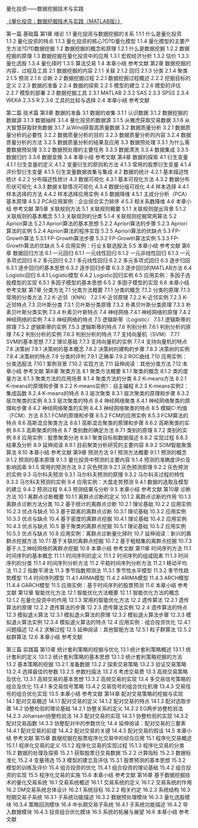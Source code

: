 量化投资——数据挖掘技术与实践


[《量化投资：数据挖掘技术与实践（MATLAB版）》](https://book.douban.com/subject/26415529/)

第一篇 基础篇
第1章 绪论
1.1 量化投资与数据挖掘的关系
1.1.1 什么是量化投资
1.1.2 量化投资的特点
1.1.3 量化投资的核心?D?D量化模型
1.1.4 量化模型的主要产生方法?D?D数据挖掘
1.2 数据挖掘的概念和原理
1.2.1 什么是数据挖掘
1.2.2 数据挖掘的原理
1.3 数据挖掘在量化投资中的应用
1.3.1 宏观经济分析
1.3.2 估价
1.3.3 量化选股
1.3.4 量化择时
1.3.5 算法交易
1.4 本章小结
参考文献
第2章 数据挖掘的内容、过程及工具
2.1 数据挖掘的内容
2.1.1 关联
2.1.2 回归
2.1.3 分类
2.1.4 聚类
2.1.5 预测
2.1.6 诊断
2.2 数据挖据过程
2.2.1 数据挖掘过程概述
2.2.2 挖掘目标的定义
2.2.3 数据的准备
2.2.4 数据的探索
2.2.5 模型的建立
2.2.6 模型的评估
2.2.7 模型的部署
2.3 数据挖掘工具
2.3.1 MATLAB
2.3.2 SAS
2.3.3 SPSS
2.3.4 WEKA
2.3.5 R
2.3.6 工具的比较与选择
2.4 本章小结
参考文献

第二篇 技术篇
第3章 数据的准备
3.1 数据的收集
3.1.1 认识数据
3.1.2 数据挖掘的数据源
3.1.3 数据抽样
3.1.4 量化投资的数据源
3.1.5 从雅虎获取交易数据
3.1.6 从大智慧获取财务数据
3.1.7 从Wind获取高质量数据
3.2 数据质量分析
3.2.1 数据质量分析的必要性
3.2.2 数据质量分析的目的
3.2.3 数据质量分析的内容
3.2.4 数据质量分析的方法
3.2.5 数据质量分析的结果及应用
3.3 数据预处理
3.3.1 为什么需要数据预处理
3.3.2 数据预处理的主要任务
3.3.3 数据清洗
3.3.4 数据集成
3.3.5 数据归约
3.3.6 数据变换
3.4 本章小结
参考文献
第4章 数据的探索
4.1 衍生变量
4.1.1 衍生变量的定义
4.1.2 变量衍生的原则和方法
4.1.3 常用的股票衍生变量
4.1.4 评价型衍生变量
4.1.5 衍生变量数据收集与集成
4.2 数据的统计
4.2.1 基本描述性统计
4.2.2 分布描述性统计
4.3 数据可视化
4.3.1 基本可视化方法
4.3.2 数据分布形状可视化
4.3.3 数据关联情况可视化
4.3.4 数据分组可视化
4.4 样本选择
4.4.1 样本选择的方法
4.4.2 样本选择应用实例
4.5 数据降维
4.5.1 主成分分析（PCA）基本原理
4.5.2 PCA应用案例：企业综合实力排序
4.5.3 相关系数降维
4.6 本章小结
参考文献
第5章 关联规则方法
5.1 关联规则概要
5.1.1 关联规则提出背景
5.1.2 关联规则的基本概念
5.1.3 关联规则的分类
5.1.4 关联规则挖掘常用算法
5.2 Apriori算法
5.2.1 Apriori算法的基本思想
5.2.2 Apriori算法的步骤
5.2.3 Apriori算法的实例
5.2.4 Apriori算法的程序实现
5.2.5 Apriori算法的优缺点
5.3 FP-Growth算法
5.3.1 FP-Growth算法步骤
5.3.2 FP-Growth算法实例
5.3.3 FP-Growth算法的优缺点
5.4 应用实例：行业关联选股法
5.5 本章小结
参考文献
第6章 数据回归方法
6.1 一元回归
6.1.1 一元线性回归
6.1.2 一元非线性回归
6.1.3 一元多项式回归
6.2 多元回归
6.2.1 多元线性回归
6.2.2 多元多项式回归
6.3 逐步归回
6.3.1 逐步回归的基本思想
6.3.2 逐步回归步骤
6.3.3 逐步回归的MATLAB方法
6.4 Logistic回归
6.4.1 Logistic模型
6.4.2 Logistic回归实例
6.5 应用实例：多因子选股模型的实现
6.5.1 多因子模型的基本思想
6.5.2 多因子模型的实现
6.6 本章小结
参考文献
第7章 分类方法
7.1 分类方法概要
7.1.1 分类的概念
7.1.2 分类的原理
7.1.3 常用的分类方法
7.2 K-近邻（KNN）
7.2.1 K-近邻原理
7.2.2 K-近邻实例
7.2.3 K-近邻特点
7.3 贝叶斯分类
7.3.1 贝叶斯分类原理
7.3.2 朴素贝叶斯分类原理
7.3.3 朴素贝叶斯分类实例
7.3.4 朴素贝叶斯特点
7.4 神经网络
7.4.1 神经网络的原理
7.4.2 神经网络的实例
7.4.3 神经网络的特点
7.5 逻辑斯蒂（Logistic）
7.5.1 逻辑斯蒂的原理
7.5.2 逻辑斯蒂的实例
7.5.3 逻辑斯蒂的特点
7.6 判别分析
7.6.1 判别分析的原理
7.6.2 判别分析的实例
7.6.3 判别分析的特点
7.7 支持向量机（SVM）
7.7.1 SVM的基本思想
7.7.2 理论基础
7.7.3 支持向量机的实例
7.7.4 支持向量机的特点
7.8 决策树
7.8.1 决策树的基本概念
7.8.2 决策树的建构的步骤
7.8.3 决策树的实例
7.8.4 决策树的特点
7.9 分类的评判
7.9.1 正确率
7.9.2 ROC曲线
7.10 应用实例：分类选股法
7.10.1 案例背景
7.10.2 实现方法
7.11 延伸阅读：其他分类方法
7.12 本章小结
参考文献
第8章 聚类方法
8.1 聚类方法概要
8.1.1 聚类的概念
8.1.2 类的度量方法
8.1.3 聚类方法的应用场景
8.1.4 聚类方法的分类
8.2 K-means方法
8.2.1 K-means的原理和步骤
8.2.2 K-means实例1：自主编程
8.2.3 K-means实例2：集成函数
8.2.4 K-means的特点
8.3 层次聚类
8.3.1 层次聚类的原理和步骤
8.3.2 层次聚类的实例
8.3.3 层次聚类的特点
8.4 神经网络聚类
8.4.1 神经网络聚类的原理和步骤
8.4.2 神经网络聚类的实例
8.4.3 神经网络聚类的特点
8.5 模糊C-均值（FCM）方法
8.5.1 FCM的原理和步骤
8.5.2 FCM的应用实例
8.5.3 FCM算法的特点
8.6 高斯混合聚类方法
8.6.1 高斯混合聚类的原理和步骤
8.6.2 高斯聚类的实例
8.6.3 高斯聚类的特点
8.7 类别数的确定方法
8.7.1 类别的原理
8.7.2 类别的实例
8.8 应用实例：股票聚类分池
8.8.1 聚类目标和数据描述
8.8.2 实现过程
8.8.3 结果及分析
8.9 延伸阅读
8.9.1 目前聚类分析研究的主要内容
8.9.2 SOM智能聚类算法
8.10 本章小结
参考文献
第9章 预测方法
9.1 预测方法概要
9.1.1 预测的概念
9.1.2 预测的基本原理
9.1.3 量化投资中预测的主要内容
9.1.4 预测的准确度评价及影响因素
9.1.5 常用的预测方法
9.2 灰色预测
9.2.1 灰色预测原理
9.2.2 灰色预测的实例
9.3 马尔科夫预测
9.3.1 马尔科夫预测的原理
9.3.2 马尔科夫过程的特性
9.3.3 马尔科夫预测的实例
9.4 应用实例：大盘走势预测
9.4.1 数据的选取及模型的建立
9.4.2 预测过程
9.4.3 预测结果与分析
9.5 本章小结
参考文献
第10章 诊断方法
10.1 离群点诊断概要
10.1.1 离群点诊断的定义
10.1.2 离群点诊断的作用
10.1.3 离群点诊断方法分类
10.2 基于统计的离群点诊断
10.2.1 理论基础
10.2.2 应用实例
10.2.3 优点与缺点
10.3 基于距离的离群点诊断
10.3.1 理论基础
10.3.2 应用实例
10.3.3 优点与缺点
10.4 基于密度的离群点挖掘
10.4.1 理论基础
10.4.2 应用实例
10.4.3 优点与缺点
10.5 基于聚类的离群点挖掘
10.5.1 理论基础
10.5.2 应用实例
10.5.3 优点与缺点
10.6 应用实例：离群点诊断量化择时
10.7 延伸阅读：新兴的离群点挖掘方法
10.7.1 基于关联的离群点挖掘
10.7.2 基于粗糙集的离群点挖掘
10.7.3 基于人工神经网络的离群点挖掘
10.8 本章小结
参考文献
第11章 时间序列方法
11.1 时间序列的基本概念
11.1.1 时间序列的定义
11.1.2 时间序列的组成因素
11.1.3 时间序列的分类
11.1.4 时间序列分析方法
11.2 平稳时间序列分析方法
11.2.1 移动平均法
11.2.2 指数平滑法
11.3 季节指数预测法
11.3.1 季节性水平模型
11.3.2 季节性趋势模型
11.4 时间序列模型
11.4.1 ARMA模型
11.4.2 ARIMA模型
11.4.3 ARCH模型
11.4.4 GARCH模型
11.5 应用实例：基于时间序列的股票预测
11.6 本章小结
参考文献
第12章 智能优化方法
12.1 智能优化方法概要
12.1.1 智能优化方法的概念
12.1.2 在量化投资中的作用
12.1.3 常用的智能优化方法
12.2 遗传算法
12.2.1 遗传算法的原理
12.2.2 遗传算法的步骤
12.2.3 遗传算法实例
12.2.4 遗传算法的特点
12.3 模拟退火算法
12.3.1 模拟退火算法的原理
12.3.2 模拟退火算法步骤
12.3.3 模拟退火算法实例
12.3.4 模拟退火算法的特点
12.4 应用实例：组合投资优化
12.4.1 问题描述
12.4.2 求解过程
12.5 延伸阅读：其他智能方法
12.5.1 粒子群算法
12.5.2 蚁群算法
12.6 本章小结
参考文献

第三篇 实践篇
第13章 统计套利策略的挖掘与优化
13.1 统计套利策略概述
13.1.1 统计套利的定义
13.1.2 统计套利策略的基本思想
13.1.3 统计套利策略挖掘的方法
13.2 基本策略的挖掘
13.2.1 准备数据
13.2.2 探索交易策略
13.2.3 验证交易策略
13.2.4 选择最佳的参数
13.2.5 参数扫描法
13.2.6 考虑交易费
13.3 高频交易策略及优化
13.3.1 高频交易的基本思想
13.3.2 高频交易的实现
13.4 多交易信号策略的组合及优化
13.4.1 多交易信号策略
13.4.2 交易信号的组合优化机理
13.4.3 交易信号的组合优化实现
13.5 本章小结
参考文献
第14章 配对交易策略的挖掘与实现
14.1 配对交易概述
14.1.1 配对交易的定义
14.1.2 配对交易的特点
14.1.3 配对选取步骤
14.2 协整检验的理论基础
14.2.1 协整关系的定义
14.2.2 EG两步协整检验法
14.2.3 Johansen协整检验法
14.3 配对交易的实现
14.3.1 协整检验的实现
14.3.2 配对交易函数
14.3.3 协整配对中的参数优化
14.4 延伸阅读：配对交易的三要素
14.4.1 配对交易的前提
14.4.2 配对交易的关键
14.4.3 配对交易的假设
14.5 本章小结
参考文献
第15章 数据挖掘在股票程序化交易中的综合应用
15.1 程序化交易概述
15.1.1 程序化交易的定义
15.1.2 程序化交易的实现过程
15.1.3 程序化交易的分类
15.2 数据的处理及探索
15.2.1 获取股票日交易数据
15.2.2 计算指标
15.2.3 数据标准化
15.2.4 变量筛选
15.3 模型的建立及评估
15.3.1 股票预测的基本思想
15.3.2 模型的训练及评价
15.4 组合投资的优化
15.4.1 组合投资的理论基础
15.4.2 组合投资的实现
15.5 程序化交易的实施
15.6 本章小结
参考文献
第16章 基于数据挖掘技术的量化交易系统
16.1 交易系统概述
16.1.1 交易系统的定义
16.1.2 交易系统的作用
16.2 DM交易系统总体设计
16.2.1 系统目标
16.2.2 相关约定
16.2.3 系统结构
16.3 短期交易子系统
16.3.1 子系统功能描述
16.3.2 数据预处理模块
16.3.3 量化选股模块
16.3.4 策略回测模块
16.4 中长期交易子系统
16.4.1 子系统功能描述
16.4.2 导入数据模块
16.4.3 投资组合优化模块
16.5 系统的拓展与展望
16.6 本章小结
参考文献
